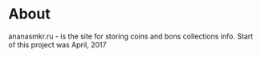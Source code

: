 # About

ananasmkr.ru - is the site for storing coins and bons collections info. Start of this project was April, 2017
